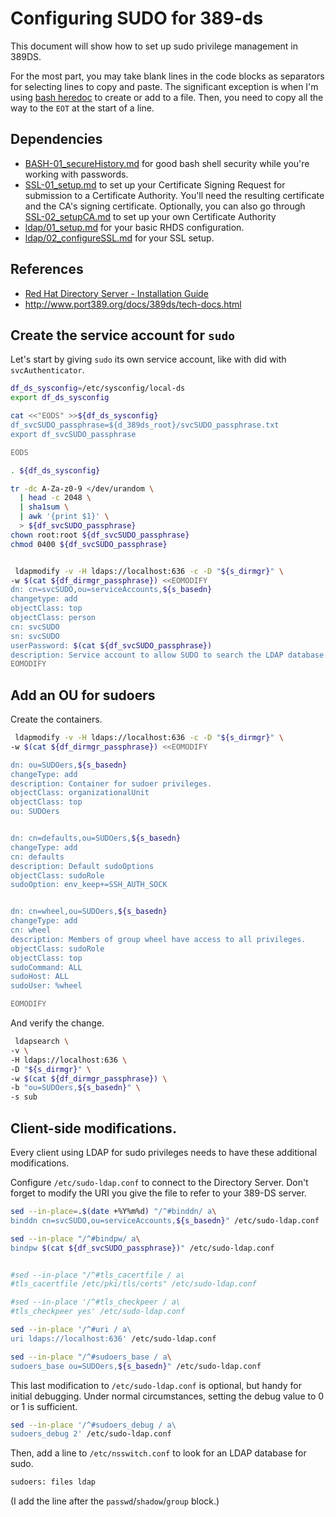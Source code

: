 # Configuring SUDO for 389-ds

This document will show how to set up sudo privilege management in 389DS.

For the most part, you may take blank lines in the code blocks as separators for selecting lines to copy and paste. The significant exception is when I'm using [bash heredoc][heredoc] to create or add to a file. Then, you need to copy all the way to the `EOT` at the start of a line.

[heredoc]: http://www.tldp.org/LDP/abs/html/here-docs.html

## Dependencies

- [BASH-01_secureHistory.md][BASH-01] for good bash shell security while you're working with passwords.
- [SSL-01_setup.md][SSL-01] to set up your Certificate Signing Request for submission to a Certificate Authority. You'll need the resulting certificate and the CA's signing certificate. Optionally, you can also go through [SSL-02_setupCA.md][SSL-02] to set up your own Certificate Authority
- [ldap/01_setup.md][389DS-01] for your basic RHDS configuration.
- [ldap/02_configureSSL.md][389DS-01] for your SSL setup.

[BASH-01]: https://github.com/dafydd2277/accountSecurity/blob/master/BASH-01_secureHistory.md
[SSL-01]: https://github.com/dafydd2277/accountSecurity/blob/master/SSL-01_setup.md
[SSL-02]: https://github.com/dafydd2277/accountSecurity/blob/master/SSL-02_setupCA.md
[389DS-01]: https://github.com/dafydd2277/accountSecurity/blob/master/ldap/01_setup.md
[389DS-02]: https://github.com/dafydd2277/accountSecurity/blob/master/ldap/02_configureSSL.md


## References

- [Red Hat Directory Server - Installation Guide][rhds9]
- http://www.port389.org/docs/389ds/tech-docs.html


[rhds9]: https://access.redhat.com/documentation/en-US/Red_Hat_Directory_Server/


## Create the service account for `sudo`

Let's start by giving `sudo` its own service account, like with did with `svcAuthenticator`.

```bash
df_ds_sysconfig=/etc/sysconfig/local-ds
export df_ds_sysconfig

cat <<"EODS" >>${df_ds_sysconfig}
df_svcSUDO_passphrase=${d_389ds_root}/svcSUDO_passphrase.txt
export df_svcSUDO_passphrase

EODS

. ${df_ds_sysconfig}

tr -dc A-Za-z0-9 </dev/urandom \
  | head -c 2048 \
  | sha1sum \
  | awk '{print $1}' \
  > ${df_svcSUDO_passphrase}
chown root:root ${df_svcSUDO_passphrase}
chmod 0400 ${df_svcSUDO_passphrase}


 ldapmodify -v -H ldaps://localhost:636 -c -D "${s_dirmgr}" \
-w $(cat ${df_dirmgr_passphrase}) <<EOMODIFY
dn: cn=svcSUDO,ou=serviceAccounts,${s_basedn}
changetype: add
objectClass: top
objectClass: person
cn: svcSUDO
sn: svcSUDO
userPassword: $(cat ${df_svcSUDO_passphrase})
description: Service account to allow SUDO to search the LDAP database.
EOMODIFY

```


## Add an OU for sudoers

Create the containers.

```bash
 ldapmodify -v -H ldaps://localhost:636 -c -D "${s_dirmgr}" \
-w $(cat ${df_dirmgr_passphrase}) <<EOMODIFY

dn: ou=SUDOers,${s_basedn}
changeType: add
description: Container for sudoer privileges.
objectClass: organizationalUnit
objectClass: top
ou: SUDOers


dn: cn=defaults,ou=SUDOers,${s_basedn}
changeType: add
cn: defaults
description: Default sudoOptions
objectClass: sudoRole
sudoOption: env_keep+=SSH_AUTH_SOCK


dn: cn=wheel,ou=SUDOers,${s_basedn}
changeType: add
cn: wheel
description: Members of group wheel have access to all privileges.
objectClass: sudoRole
objectClass: top
sudoCommand: ALL
sudoHost: ALL
sudoUser: %wheel

EOMODIFY

```

And verify the change.

```bash
 ldapsearch \
-v \
-H ldaps://localhost:636 \
-D "${s_dirmgr}" \
-w $(cat ${df_dirmgr_passphrase}) \
-b "ou=SUDOers,${s_basedn}" \
-s sub

```


## Client-side modifications.

Every client using LDAP for sudo privileges needs to have these additional modifications.

Configure `/etc/sudo-ldap.conf` to connect to the Directory Server. Don't forget to modify the URI you give the file to refer to your 389-DS server.

```bash
sed --in-place=.$(date +%Y%m%d) "/^#binddn/ a\
binddn cn=svcSUDO,ou=serviceAccounts,${s_basedn}" /etc/sudo-ldap.conf

sed --in-place "/^#bindpw/ a\
bindpw $(cat ${df_svcSUDO_passphrase})" /etc/sudo-ldap.conf


#sed --in-place "/^#tls_cacertfile / a\
#tls_cacertfile /etc/pki/tls/certs" /etc/sudo-ldap.conf

#sed --in-place '/^#tls_checkpeer / a\
#tls_checkpeer yes' /etc/sudo-ldap.conf

sed --in-place '/^#uri / a\
uri ldaps://localhost:636' /etc/sudo-ldap.conf

sed --in-place "/^#sudoers_base / a\
sudoers_base ou=SUDOers,${s_basedn}" /etc/sudo-ldap.conf

```


This last modification to `/etc/sudo-ldap.conf` is optional, but handy for initial debugging. Under normal circumstances, setting the debug value to 0 or 1 is sufficient.

```bash
sed --in-place '/^#sudoers_debug / a\
sudoers_debug 2' /etc/sudo-ldap.conf

```


Then, add a line to `/etc/nsswitch.conf` to look for an LDAP database for sudo.

```bash
sudoers: files ldap

```

(I add the line after the `passwd`/`shadow`/`group` block.)



